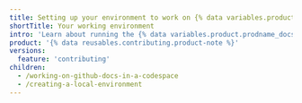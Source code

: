 ```yaml
---
title: Setting up your environment to work on {% data variables.product.prodname_docs %}
shortTitle: Your working environment
intro: 'Learn about running the {% data variables.product.prodname_docs %} site locally or in {% data variables.product.prodname_github_codespaces %}.'
product: '{% data reusables.contributing.product-note %}'
versions:
  feature: 'contributing'
children:
  - /working-on-github-docs-in-a-codespace
  - /creating-a-local-environment
---
```

